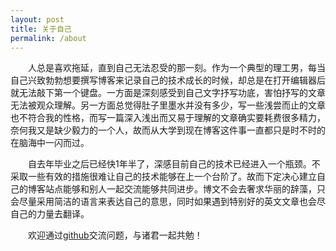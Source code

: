 ```yaml
---
layout: post
title: 关于自己
permalink: /about
---
```

　　人总是喜欢拖延，直到自己无法忍受的那一刻。作为一个典型的理工男，每当自己兴致勃勃想要撰写博客来记录自己的技术成长的时候，却总是在打开编辑器后就无法敲下第一个键盘。一方面是深刻感受到自己文字抒写功底，害怕抒写的文章无法被观众理解。另一方面总觉得肚子里墨水并没有多少，写一些浅尝而止的文章也不符合我的性格，而写一篇深入浅出而又易于理解的文章确实要耗费很多精力，奈何我又是缺少毅力的一个人，故而从大学到现在博客这件事一直都只是时不时的在脑海中一闪而过。

　　自去年毕业之后已经快1年半了，深感目前自己的技术已经进入一个瓶颈。不采取一些有效的措施很难让自己的技术能够在上一个台阶了。故而下定决心建立自己的博客站点能够和别人一起交流能够共同进步。博文不会去奢求华丽的辞藻，只会尽量采用简洁的语言来表达自己的意思，同时如果遇到特别好的英文文章也会尽自己的力量去翻译。

　　欢迎通过[github](https://github.com/sponia-joker)交流问题，与诸君一起共勉！
